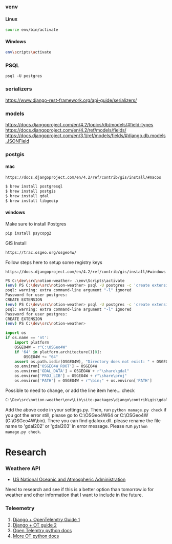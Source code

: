 ### venv

#### Linux
```sh
source env/bin/activate
```

#### Windows
```sh
env\scripts\activate
```

### PSQL

```
psql -U postgres
```


### serializers

https://www.django-rest-framework.org/api-guide/serializers/

### models

https://docs.djangoproject.com/en/4.2/topics/db/models/#field-types
https://docs.djangoproject.com/en/4.2/ref/models/fields/
https://docs.djangoproject.com/en/3.1/ref/models/fields/#django.db.models.JSONField

### postgis

#### mac

```
https://docs.djangoproject.com/en/4.2/ref/contrib/gis/install/#macos
```

```sh
$ brew install postgresql
$ brew install postgis
$ brew install gdal
$ brew install libgeoip
```

#### windows

Make sure to install Postgres
```sh
pip install psycopg2
```

GIS Install
```sh
https://trac.osgeo.org/osgeo4w/
```

Follow steps here to setup some registry keys
```
https://docs.djangoproject.com/en/4.2/ref/contrib/gis/install/#windows
```

```sh
PS C:\dev\src\notion-weather> .\env\Scripts\activate
(env) PS C:\dev\src\notion-weather> psql -U postgres -c 'create extension postgis' notion-weather -l
psql: warning: extra command-line argument "-l" ignored
Password for user postgres:
CREATE EXTENSION
(env) PS C:\dev\src\notion-weather> psql -U postgres -c 'create extension postgis_topology' notion-weather -l
psql: warning: extra command-line argument "-l" ignored
Password for user postgres:
CREATE EXTENSION
(env) PS C:\dev\src\notion-weather>
```

```py
import os
if os.name == 'nt':
    import platform
    OSGEO4W = r"C:\OSGeo4W"
    if '64' in platform.architecture()[0]:
        OSGEO4W += "64"
    assert os.path.isdir(OSGEO4W), "Directory does not exist: " + OSGEO4W
    os.environ['OSGEO4W_ROOT'] = OSGEO4W
    os.environ['GDAL_DATA'] = OSGEO4W + r"\share\gdal"
    os.environ['PROJ_LIB'] = OSGEO4W + r"\share\proj"
    os.environ['PATH'] = OSGEO4W + r"\bin;" + os.environ['PATH']
```
Possible to need to change, or add the line item here... check 

```sh
C:\Dev\src\notion-weather\env\Lib\site-packages\django\contrib\gis\gdal\libgdal.py
```

Add the above code in your settings.py. Then, run `python manage.py check` if you got the error still, please go to C:\OSGeo4W64 or C:\OSGeo4W (C:\OSGeo4W\bin). There you can find gdalxxx.dll. please rename the file name to 'gdal202' or 'gdal203' in error message. Please run `python manage.py check`.

# Research

### Weathere API

- [US National Oceanic and Atmospheric Administration](https://registry.opendata.aws/collab/noaa/)

Need to research and see if this is a better option than tomorrow.io for weather and other information that I want to include in the future.

### Teleemetry

1. [Django + OpenTelemtry Guide 1](https://uptrace.dev/get/instrument/opentelemetry-django.html)
2. [Django + OT guide 2](https://medium.com/telemetryhub-dev/monitoring-django-and-celery-with-opentelemetry-8282be9a8e5a)
3. [Open Telemtry python docs](https://opentelemetry-python-contrib.readthedocs.io/en/latest/instrumentation/django/django.html)
4. [More OT python docs](https://opentelemetry-python.readthedocs.io/en/stable/examples/django/README.html)
